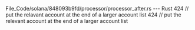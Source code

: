 File_Code/solana/848093b9fd/processor/processor_after.rs --- Rust
424                 // put the relavant account at the end of a larger account list                                                                          424                 // put the relevant account at the end of a larger account list

